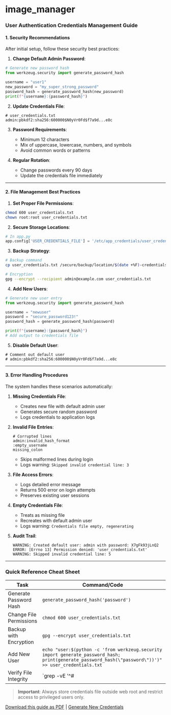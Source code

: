 # image_manager

### User Authentication Credentials Management Guide

#### 1. Security Recommendations

After initial setup, follow these security best practices:

1. **Change Default Admin Password**:
```python
# Generate new password hash
from werkzeug.security import generate_password_hash

username = "user1"
new_password = "my_super_strong_password"
password_hash = generate_password_hash(new_password)
print(f"{username}:{password_hash}")
```

2. **Update Credentials File**:
```text
# user_credentials.txt
admin:pbkdf2:sha256:600000$N0yVr0Fd$f7a9d...e8c
```

3. **Password Requirements**:
   - Minimum 12 characters
   - Mix of uppercase, lowercase, numbers, and symbols
   - Avoid common words or patterns

4. **Regular Rotation**:
   - Change passwords every 90 days
   - Update the credentials file immediately

---

#### 2. File Management Best Practices

1. **Set Proper File Permissions**:
```bash
chmod 600 user_credentials.txt
chown root:root user_credentials.txt
```

2. **Secure Storage Locations**:
```python
# In app.py
app.config['USER_CREDENTIALS_FILE'] = '/etc/app_credentials/user_credentials.txt'
```

3. **Backup Strategy**:
```bash
# Backup command
cp user_credentials.txt /secure/backup/location/$(date +%F)-credentials.txt

# Encryption
gpg --encrypt --recipient admin@example.com user_credentials.txt
```

4. **Add New Users**:
```python
# Generate new user entry
from werkzeug.security import generate_password_hash

username = "newuser"
password = "secure_password123!"
password_hash = generate_password_hash(password)

print(f"{username}:{password_hash}")
# Add output to credentials file
```

5. **Disable Default User**:
```text
# Comment out default user
# admin:pbkdf2:sha256:600000$N0yVr0Fd$f7a9d...e8c
```

---

#### 3. Error Handling Procedures

The system handles these scenarios automatically:

1. **Missing Credentials File**:
   - Creates new file with default admin user
   - Generates secure random password
   - Logs credentials to application logs

2. **Invalid File Entries**:
   ```text
   # Corrupted lines
   admin:invalid_hash_format
   :empty_username
   missing_colon
   ```
   - Skips malformed lines during login
   - Logs warning: `Skipped invalid credential line: 3`

3. **File Access Errors**:
   - Logs detailed error message
   - Returns 500 error on login attempts
   - Preserves existing user sessions

4. **Empty Credentials File**:
   - Treats as missing file
   - Recreates with default admin user
   - Logs warning: `Credentials file empty, regenerating`

5. **Audit Trail**:
   ```log
   WARNING: Created default user: admin with password: X7gFk93jLnQ2
   ERROR: [Errno 13] Permission denied: 'user_credentials.txt'
   WARNING: Skipped invalid credential line: 5
   ```

---

### Quick Reference Cheat Sheet

| **Task** | **Command/Code** |
|----------|------------------|
| Generate Password Hash | `generate_password_hash('password')` |
| Change File Permissions | `chmod 600 user_credentials.txt` |
| Backup with Encryption | `gpg --encrypt user_credentials.txt` |
| Add New User | `echo "user:$(python -c 'from werkzeug.security import generate_password_hash; print(generate_password_hash(\"password\"))')" >> user_credentials.txt` |
| Verify File Integrity | `grep -vE '^#|^$' user_credentials.txt \| awk -F: '{print NF-1}' \| grep -v 1` |

> **Important**: Always store credentials file outside web root and restrict access to privileged users only.

[Download this guide as PDF](#) | [Generate New Credentials](#)